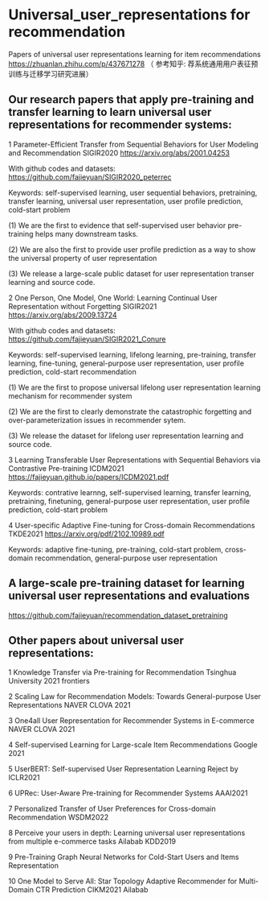 # Universal_user_representations for recommendation

Papers of universal user representations learning for item recommendations https://zhuanlan.zhihu.com/p/437671278 （ 参考知乎: 荐系统通用用户表征预训练与迁移学习研究进展）

## Our research papers that apply pre-training and transfer learning to learn universal user representations for recommender systems:

1 Parameter-Efficient Transfer from Sequential Behaviors for User Modeling and Recommendation SIGIR2020 https://arxiv.org/abs/2001.04253 

With github codes and datasets: https://github.com/fajieyuan/SIGIR2020_peterrec

Keywords: self-supervised learning, user sequential behaviors, pretraining, transfer learning, universal user representation, user profile prediction, cold-start problem

(1) We are the first to evidence that self-supervised user behavior pre-training helps many downstream tasks.

(2) We are also the first to provide user profile prediction as a way to show the universal property of user representation

(3) We release a large-scale public dataset for user representation transer learning and source code.

2 One Person, One Model, One World: Learning Continual User Representation without Forgetting SIGIR2021 https://arxiv.org/abs/2009.13724 

With github codes and datasets: https://github.com/fajieyuan/SIGIR2021_Conure

Keywords: self-supervised learning, lifelong learning, pre-training, transfer learning, fine-tuning,  general-purpose user representation, user profile prediction, cold-start recommendation

(1) We are the first to propose universal lifelong user representation learning mechanism for recommender system

(2) We are the first to clearly demonstrate the catastrophic forgetting and over-parameterization issues in recommender sytem.

(3) We release the dataset for lifelong user representation learning and source code.

3 Learning Transferable User Representations with Sequential Behaviors via Contrastive Pre-training ICDM2021 https://fajieyuan.github.io/papers/ICDM2021.pdf

Keywords: contrative learnng, self-supervised learning, transfer learning, pretraining, finetuning,  general-purpose user representation, user profile prediction, cold-start problem

4 User-specific Adaptive Fine-tuning for Cross-domain Recommendations TKDE2021 https://arxiv.org/pdf/2102.10989.pdf

Keywords: adaptive fine-tuning, pre-training, cold-start problem, cross-domain recommendation,  general-purpose  user representation

## A large-scale pre-training dataset for learning universal user representations and evaluations

https://github.com/fajieyuan/recommendation_dataset_pretraining

##  Other papers about universal user representations:

1 Knowledge Transfer via Pre-training for Recommendation Tsinghua University 2021 frontiers

2 Scaling Law for Recommendation Models: Towards General-purpose User Representations  NAVER CLOVA 2021

3 One4all User Representation for Recommender Systems in E-commerce NAVER CLOVA 2021

4 Self-supervised Learning for Large-scale Item Recommendations Google 2021

5 UserBERT: Self-supervised User Representation Learning Reject by ICLR2021

6 UPRec: User-Aware Pre-training for Recommender Systems AAAI2021

7 Personalized Transfer of User Preferences for Cross-domain Recommendation WSDM2022

8 Perceive your users in depth: Learning universal user representations from multiple e-commerce tasks Ailabab KDD2019

9 Pre-Training Graph Neural Networks for Cold-Start Users and Items Representation

10 One Model to Serve All: Star Topology Adaptive Recommender for Multi-Domain CTR Prediction CIKM2021 Ailabab

